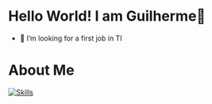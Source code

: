 # Hello World! I am Guilherme👋

- 🔭 I’m looking for a first job in TI

# About Me 

[![Skills](https://skillicons.dev/icons?i=figma,docker,bootstrap,vscode,postgres,github,mysql,eclipse,pycharm,css.html5)](https://skillicons.dev)



